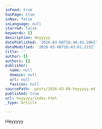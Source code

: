 ```yaml
---
inFeed: true
hasPage: true
inNav: false
inLanguage: null
starred: false
keywords: []
description: Heyyyyy
datePublished: '2016-03-08T16:48:42.206Z'
dateModified: '2016-03-08T16:43:01.223Z'
title: ''
author: []
authors: []
publisher:
  name: null
  domain: null
  url: null
  favicon: null
sourcePath: _posts/2016-03-08-heyyyyy.md
published: true
url: heyyyyy/index.html
_type: Article

---
```

Heyyyyy